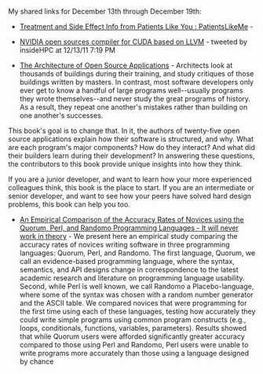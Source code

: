 <!--
.. title: Links for December 13th through December 19th
.. date: 2011/12/27 12:12
.. slug: links-for-december-13th-through-december-19th
.. link:
.. description:
.. tags: links, (Source:, architecture, community, documentary, empirical-software-engineering, http://twitter.com/insideHPC/status/146761306207301633), medicine, movies, opensource, pinboard-links, productivity, programming, software
-->


My shared links for December 13th through December 19th:






  * [Treatment and Side Effect Info from Patients Like You : PatientsLikeMe](http://www.patientslikeme.com/) - 


  * [NVIDIA open sources compiler for CUDA based on LLVM](http://insidehpc.com/2011/12/13/nvidia-opens-cuda-compiler-source-code/) - tweeted by insideHPC at 12/13/11 7:19 PM


  * [The Architecture of Open Source Applications](http://www.aosabook.org/en/index.html) - Architects look at thousands of buildings during their training, and study critiques of those buildings written by masters. In contrast, most software developers only ever get to know a handful of large programs well--usually programs they wrote themselves--and never study the great programs of history. As a result, they repeat one another's mistakes rather than building on one another's successes.

This book's goal is to change that. In it, the authors of twenty-five open source applications explain how their software is structured, and why. What are each program's major components? How do they interact? And what did their builders learn during their development? In answering these questions, the contributors to this book provide unique insights into how they think.

If you are a junior developer, and want to learn how your more experienced colleagues think, this book is the place to start. If you are an intermediate or senior developer, and want to see how your peers have solved hard design problems, this book can help you too.


  * [An Empirical Comparison of the Accuracy Rates of Novices using the Quorum, Perl, and Randomo Programming Languages - It will never work in theory](http://www.neverworkintheory.org/?p=197) - We present here an empirical study comparing the accuracy rates of novices writing software in three programming languages: Quorum, Perl, and Randomo. The first language, Quorum, we call an evidence-based programming language, where the syntax, semantics, and API designs change in correspondence to the latest academic research and literature on programming language usability. Second, while Perl is well known, we call Randomo a Placebo-language, where some of the syntax was chosen with a random number generator and the ASCII table. We compared novices that were programming for the first time using each of these languages, testing how accurately they could write simple programs using common program constructs (e.g., loops, conditionals, functions, variables, parameters). Results showed that while Quorum users were afforded significantly greater accuracy compared to those using Perl and Randomo, Perl users were unable to write programs more accurately than those using a language designed by chance



